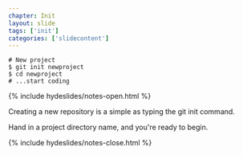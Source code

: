 ```yaml
---
chapter: Init
layout: slide
tags: ['init']
categories: ['slidecontent']
---
```


	# New project
	$ git init newproject
	$ cd newproject
	# ...start coding

{% include hydeslides/notes-open.html %}

Creating a new repository is a simple as typing the git init command.

Hand in a project directory name, and you're ready to begin.

{% include hydeslides/notes-close.html %}